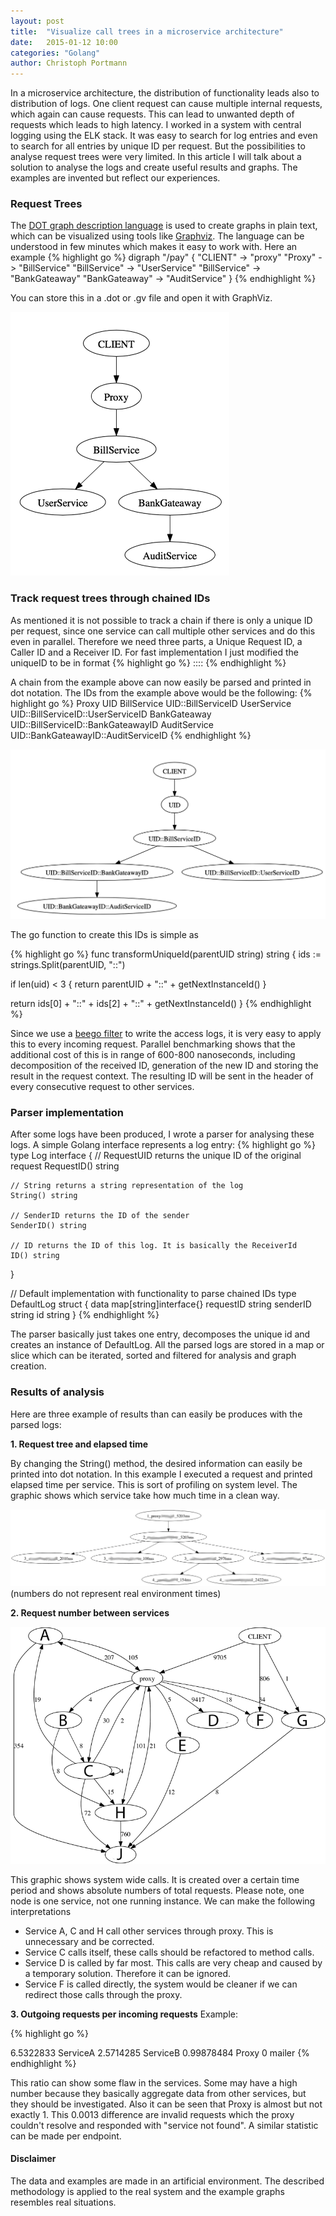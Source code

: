 ```yaml
---
layout: post
title:  "Visualize call trees in a microservice architecture"
date:   2015-01-12 10:00
categories: "Golang"
author: Christoph Portmann
---
```

In a microservice architecture, the distribution of functionality leads also to distribution of logs.
One client request can cause multiple internal requests, which again can cause requests.
This can lead to unwanted depth of requests which leads to high latency.
I worked in a system with central logging using the ELK stack. It was easy to search for log entries and even
to search for all entries by unique ID per request. But the possibilities to analyse request trees were very limited.
In this article I will talk about a solution to analyse the logs and create useful results and graphs. The examples are
invented but reflect our experiences.

### Request Trees
The [DOT graph description language](http://en.wikipedia.org/wiki/DOT_(graph_description_language)) is used to create
graphs in plain text, which can be visualized using tools like [Graphviz](http://www.graphviz.org/).
The language can be understood in few minutes which makes it easy to work with. Here an example
{% highlight go %}
    digraph "/pay" {
      "CLIENT" -> "proxy"
      "Proxy" -> "BillService"
      "BillService" -> "UserService"
      "BillService" -> "BankGateaway"
      "BankGateaway" -> "AuditService"
    }
{% endhighlight %}


You can store this in a .dot or .gv file and open it with GraphViz.

![Visualization of graph](/images/ex1.png)

### Track request trees through chained IDs

As mentioned it is not possible to track a chain if there is only a unique ID per request, since one service
can call multiple other services and do this even in parallel.
Therefore we need three parts, a Unique Request ID, a Caller ID and a Receiver ID.
For fast implementation I just modified the uniqueID to be in format
{% highlight go %}
<FixedRequestId>::<LastCallerID>::<ReceiverId>
{% endhighlight %}

A chain from the example above can now easily be parsed and printed in dot notation. The IDs from the example above
would be the following:
{% highlight go %}
Proxy           UID
BillService     UID::BillServiceID
UserService     UID::BillServiceID::UserServiceID
BankGateaway    UID::BillServiceID::BankGateawayID
AuditService    UID::BankGateawayID::AuditServiceID
{% endhighlight %}

![Visualization of request with elapsed time ](/images/ex2-5.png)

The go function to create this IDs is simple as

{% highlight go %}
func transformUniqueId(parentUID string) string {
  ids := strings.Split(parentUID, "::")

  if len(uid) < 3 {
    return parentUID + "::" + getNextInstanceId()
  }

  return ids[0] + "::" + ids[2] + "::" + getNextInstanceId()
}
{% endhighlight %}

Since we use a [beego filter](http://beego.me/docs/mvc/controller/filter.md) to write the access logs, it is very easy
to apply this to every incoming request. Parallel benchmarking shows that the additional cost of this is in range
of 600-800 nanoseconds, including decomposition of the received ID, generation of the new ID and storing the result
in the request context. The resulting ID will be sent in the header of every consecutive request to other services.

### Parser implementation

After some logs have been produced, I wrote a parser for analysing these logs.
A simple Golang interface represents a log entry:
{% highlight go %}
type Log interface {
	// RequestUID returns the unique ID of the original request
	RequestID() string

	// String returns a string representation of the log
	String() string

	// SenderID returns the ID of the sender
	SenderID() string

	// ID returns the ID of this log. It is basically the ReceiverId
	ID() string
}

// Default implementation with functionality to parse chained IDs
type DefaultLog struct {
	data      map[string]interface{}
	requestID string
	senderID  string
	id        string
}
{% endhighlight %}

The parser basically just takes one entry, decomposes the unique id and creates an instance of DefaultLog. All the parsed
logs are stored in a map or slice which can be iterated, sorted and filtered for analysis and graph creation.

### Results of analysis

Here are three example of results than can easily be produces with the parsed logs:

**1. Request tree and elapsed time**

By changing the String() method, the desired information can easily be printed into dot notation.
In this example I executed a request and printed elapsed time per service. This is sort of profiling on system level.
The graphic shows which service take how much time in a clean way.


![Visualization of request with elapsed time ](/images/ex2.png)
(numbers do not represent real environment times)

**2. Request number between services**


![Visualization of total requests between services](/images/ex3.png)

This graphic shows system wide calls. It is created over a certain time period and shows absolute numbers of total requests.
Please note, one node is one service, not one running instance.
We can make the following interpretations
- Service A, C and H call other services through proxy. This is unnecessary and be corrected.
- Service C calls itself, these calls should be refactored to method calls.
- Service D is called by far most. This calls are very cheap and caused by a temporary solution. Therefore it can be ignored.
- Service F is called directly, the system would be cleaner if we can redirect those calls through the proxy.

**3. Outgoing requests per incoming requests**
Example:

{% highlight go %}

6.5322833   ServiceA
2.5714285   ServiceB
0.99878484  Proxy
0           mailer
{% endhighlight %}


This ratio can show some flaw in the services. Some may have a high number because they basically
aggregate data from other services, but they should be investigated. Also it can be seen that Proxy is almost but not
exactly 1. This 0.0013 difference are invalid requests which the proxy couldn't resolve and responded with "service not found".
A similar statistic can be made per endpoint.

#### Disclaimer
The data and examples are made in an artificial environment. The described methodology is applied to the real system and the example
graphs resembles real situations.